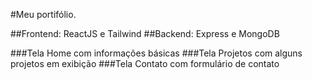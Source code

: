#Meu portifólio.

##Frontend: ReactJS e Tailwind
##Backend: Express e MongoDB

###Tela Home com informações básicas
###Tela Projetos com alguns projetos em exibição
###Tela Contato com formulário de contato